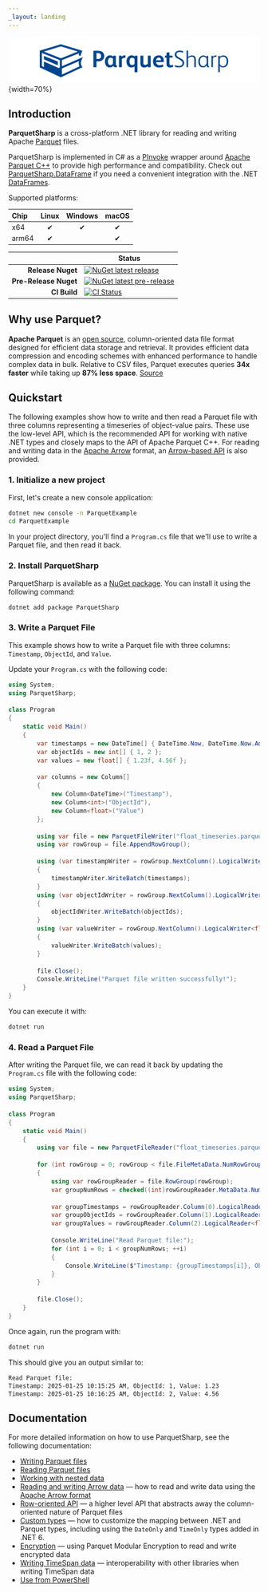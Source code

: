 ```yaml
---
_layout: landing
---
```

![Main logo](images/header.svg){width=70%}

## Introduction

**ParquetSharp** is a cross-platform .NET library for reading and writing Apache [Parquet][1] files.

ParquetSharp is implemented in C# as a [PInvoke][2] wrapper around [Apache Parquet C++][3] to provide high performance and compatibility. Check out [ParquetSharp.DataFrame][4] if you need a convenient integration with the .NET [DataFrames][5].

Supported platforms:

| Chip  | Linux    | Windows  | macOS    |
| :---- | :------: | :------: | :------: |
| x64   | &#x2714; | &#x2714; | &#x2714; |
| arm64 | &#x2714; |          | &#x2714; |

|                       | Status                                                                                                                                                                                                                         |
| --------------------: | ------------------------------------------------------------------------------------------------------------------------------------------------------------------------------------------------------------------------------ |
| **Release Nuget**     | [![NuGet latest release](https://img.shields.io/nuget/v/ParquetSharp.svg)](https://www.nuget.org/packages/ParquetSharp)                                                                                                        |
| **Pre-Release Nuget** | [![NuGet latest pre-release](https://img.shields.io/nuget/vpre/ParquetSharp.svg)](https://www.nuget.org/packages/ParquetSharp/absoluteLatest)                                                                                  |
| **CI Build**          | [![CI Status](https://github.com/G-Research/ParquetSharp/actions/workflows/ci.yml/badge.svg?branch=master&event=push)](https://github.com/G-Research/ParquetSharp/actions/workflows/ci.yml?query=branch%3Amaster+event%3Apush) |

## Why use Parquet?

**Apache Parquet** is an [open source][6], column-oriented data file format designed for efficient data storage and retrieval. It provides efficient data compression and encoding schemes with enhanced performance to handle complex data in bulk. Relative to CSV files, Parquet executes queries **34x faster** while taking up **87% less space**. [Source][7]

[1]: https://parquet.apache.org/
[2]: https://docs.microsoft.com/en-us/cpp/dotnet/how-to-call-native-dlls-from-managed-code-using-pinvoke
[3]: https://github.com/apache/arrow
[4]: https://github.com/G-Research/ParquetSharp.DataFrame
[5]: https://docs.microsoft.com/en-us/dotnet/api/microsoft.data.analysis.dataframe
[6]: https://github.com/apache/parquet-format
[7]: https://towardsdatascience.com/demystifying-the-parquet-file-format-13adb0206705

## Quickstart

The following examples show how to write and then read a Parquet file with three columns representing a timeseries of object-value pairs.
These use the low-level API, which is the recommended API for working with native .NET types and closely maps to the API of Apache Parquet C++.
For reading and writing data in the [Apache Arrow](https://arrow.apache.org/) format, an [Arrow-based API](guides/Arrow.md) is also provided.

### 1. Initialize a new project

First, let's create a new console application:

```bash
dotnet new console -n ParquetExample
cd ParquetExample
```

In your project directory, you'll find a `Program.cs` file that we'll use to write a Parquet file, and then read it back.

### 2. Install ParquetSharp

ParquetSharp is available as a [NuGet package](https://www.nuget.org/packages/ParquetSharp/). You can install it using the following command:

```bash
dotnet add package ParquetSharp
```

### 3. Write a Parquet File

This example shows how to write a Parquet file with three columns: `Timestamp`, `ObjectId`, and `Value`.

Update your `Program.cs` with the following code:

```csharp
using System;
using ParquetSharp;

class Program
{
    static void Main()
    {
        var timestamps = new DateTime[] { DateTime.Now, DateTime.Now.AddMinutes(1) };
        var objectIds = new int[] { 1, 2 };
        var values = new float[] { 1.23f, 4.56f };

        var columns = new Column[]
        {
            new Column<DateTime>("Timestamp"),
            new Column<int>("ObjectId"),
            new Column<float>("Value")
        };

        using var file = new ParquetFileWriter("float_timeseries.parquet", columns);
        using var rowGroup = file.AppendRowGroup();

        using (var timestampWriter = rowGroup.NextColumn().LogicalWriter<DateTime>())
        {
            timestampWriter.WriteBatch(timestamps);
        }
        using (var objectIdWriter = rowGroup.NextColumn().LogicalWriter<int>())
        {
            objectIdWriter.WriteBatch(objectIds);
        }
        using (var valueWriter = rowGroup.NextColumn().LogicalWriter<float>())
        {
            valueWriter.WriteBatch(values);
        }

        file.Close();
        Console.WriteLine("Parquet file written successfully!");
    }
}
```

You can execute it with:

```bash
dotnet run
```

### 4. Read a Parquet File

After writing the Parquet file, we can read it back by updating the `Program.cs` file with the following code:

```csharp
using System;
using ParquetSharp;

class Program
{
    static void Main()
    {
        using var file = new ParquetFileReader("float_timeseries.parquet");

        for (int rowGroup = 0; rowGroup < file.FileMetaData.NumRowGroups; ++rowGroup)
        {
            using var rowGroupReader = file.RowGroup(rowGroup);
            var groupNumRows = checked((int)rowGroupReader.MetaData.NumRows);

            var groupTimestamps = rowGroupReader.Column(0).LogicalReader<DateTime>().ReadAll(groupNumRows);
            var groupObjectIds = rowGroupReader.Column(1).LogicalReader<int>().ReadAll(groupNumRows);
            var groupValues = rowGroupReader.Column(2).LogicalReader<float>().ReadAll(groupNumRows);

            Console.WriteLine("Read Parquet file:");
            for (int i = 0; i < groupNumRows; ++i)
            {
                Console.WriteLine($"Timestamp: {groupTimestamps[i]}, ObjectId: {groupObjectIds[i]}, Value: {groupValues[i]}");
            }
        }

        file.Close();
    }
}
```

Once again, run the program with:

```bash
dotnet run
```

This should give you an output similar to:
```
Read Parquet file:
Timestamp: 2025-01-25 10:15:25 AM, ObjectId: 1, Value: 1.23
Timestamp: 2025-01-25 10:16:25 AM, ObjectId: 2, Value: 4.56
```

## Documentation

For more detailed information on how to use ParquetSharp, see the following documentation:

* [Writing Parquet files](guides/Writing.md)
* [Reading Parquet files](guides/Reading.md)
* [Working with nested data](guides/Nested.md)
* [Reading and writing Arrow data](guides/Arrow.md) &mdash; how to read and write data using the [Apache Arrow format](https://arrow.apache.org/)
* [Row-oriented API](guides/RowOriented.md) &mdash; a higher level API that abstracts away the column-oriented nature of Parquet files
* [Custom types](guides/TypeFactories.md) &mdash; how to customize the mapping between .NET and Parquet types,
    including using the `DateOnly` and `TimeOnly` types added in .NET 6.
* [Encryption](guides/Encryption.md) &mdash; using Parquet Modular Encryption to read and write encrypted data
* [Writing TimeSpan data](guides/TimeSpan.md) &mdash; interoperability with other libraries when writing TimeSpan data
* [Use from PowerShell](guides/PowerShell.md)
